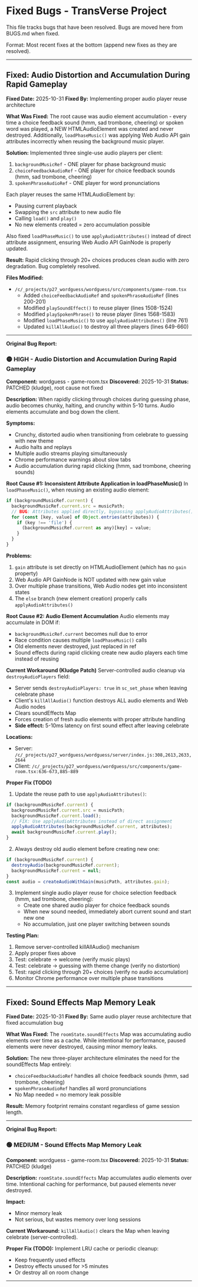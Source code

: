# Fixed Bugs - TransVerse Project

This file tracks bugs that have been resolved. Bugs are moved here from BUGS.md when fixed.

Format: Most recent fixes at the bottom (append new fixes as they are resolved).

---

## Fixed: Audio Distortion and Accumulation During Rapid Gameplay

**Fixed Date:** 2025-10-31
**Fixed By:** Implementing proper audio player reuse architecture

**What Was Fixed:**
The root cause was audio element accumulation - every time a choice feedback sound (hmm, sad trombone, cheering) or spoken word was played, a NEW HTMLAudioElement was created and never destroyed. Additionally, `loadPhaseMusic()` was applying Web Audio API gain attributes incorrectly when reusing the background music player.

**Solution:**
Implemented three single-use audio players per client:
1. `backgroundMusicRef` - ONE player for phase background music
2. `choiceFeedbackAudioRef` - ONE player for choice feedback sounds (hmm, sad trombone, cheering)
3. `spokenPhraseAudioRef` - ONE player for word pronunciations

Each player reuses the same HTMLAudioElement by:
- Pausing current playback
- Swapping the `src` attribute to new audio file
- Calling `load()` and `play()`
- No new elements created = zero accumulation possible

Also fixed `loadPhaseMusic()` to use `applyAudioAttributes()` instead of direct attribute assignment, ensuring Web Audio API GainNode is properly updated.

**Result:** Rapid clicking through 20+ choices produces clean audio with zero degradation. Bug completely resolved.

**Files Modified:**
- `/c/_projects/p27_wordguess/wordguess/src/components/game-room.tsx`
  - Added `choiceFeedbackAudioRef` and `spokenPhraseAudioRef` (lines 200-201)
  - Modified `playSoundEffect()` to reuse player (lines 1508-1524)
  - Modified `playSpokenPhrase()` to reuse player (lines 1568-1583)
  - Modified `loadPhaseMusic()` to use `applyAudioAttributes()` (line 761)
  - Updated `killAllAudio()` to destroy all three players (lines 649-660)

---

**Original Bug Report:**

### 🟡 HIGH - Audio Distortion and Accumulation During Rapid Gameplay
**Component:** wordguess - game-room.tsx
**Discovered:** 2025-10-31
**Status:** PATCHED (kludge), root cause not fixed

**Description:**
When rapidly clicking through choices during guessing phase, audio becomes chunky, halting, and crunchy within 5-10 turns. Audio elements accumulate and bog down the client.

**Symptoms:**
- Crunchy, distorted audio when transitioning from celebrate to guessing with new theme
- Audio halts and replays
- Multiple audio streams playing simultaneously
- Chrome performance warnings about slow tabs
- Audio accumulation during rapid clicking (hmm, sad trombone, cheering sounds)

**Root Cause #1: Inconsistent Attribute Application in loadPhaseMusic()**
In `loadPhaseMusic()`, when reusing an existing audio element:

```javascript
if (backgroundMusicRef.current) {
  backgroundMusicRef.current.src = musicPath;
  // BUG: Attributes applied directly, bypassing applyAudioAttributes()
  for (const [key, value] of Object.entries(attributes)) {
    if (key !== 'file') {
      (backgroundMusicRef.current as any)[key] = value;
    }
  }
}
```

**Problems:**
1. `gain` attribute is set directly on HTMLAudioElement (which has no `gain` property)
2. Web Audio API GainNode is NOT updated with new gain value
3. Over multiple phase transitions, Web Audio nodes get into inconsistent states
4. The `else` branch (new element creation) properly calls `applyAudioAttributes()`

**Root Cause #2: Audio Element Accumulation**
Audio elements may accumulate in DOM if:
- `backgroundMusicRef.current` becomes null due to error
- Race condition causes multiple `loadPhaseMusic()` calls
- Old elements never destroyed, just replaced in ref
- Sound effects during rapid clicking create new audio players each time instead of reusing

**Current Workaround (Kludge Patch)**
Server-controlled audio cleanup via `destroyAudioPlayers` field:
- Server sends `destroyAudioPlayers: true` in `sc_set_phase` when leaving celebrate phase
- Client's `killAllAudio()` function destroys ALL audio elements and Web Audio nodes
- Clears soundEffects Map
- Forces creation of fresh audio elements with proper attribute handling
- **Side effect:** 5-10ms latency on first sound effect after leaving celebrate

**Locations:**
- Server: `/c/_projects/p27_wordguess/wordguess/server/index.js:308,2613,2633,2644`
- Client: `/c/_projects/p27_wordguess/wordguess/src/components/game-room.tsx:636-673,885-889`

**Proper Fix (TODO)**
1. Update the reuse path to use `applyAudioAttributes()`:
```javascript
if (backgroundMusicRef.current) {
  backgroundMusicRef.current.src = musicPath;
  backgroundMusicRef.current.load();
  // FIX: Use applyAudioAttributes instead of direct assignment
  applyAudioAttributes(backgroundMusicRef.current, attributes);
  await backgroundMusicRef.current.play();
}
```

2. Always destroy old audio element before creating new one:
```javascript
if (backgroundMusicRef.current) {
  destroyAudio(backgroundMusicRef.current);
  backgroundMusicRef.current = null;
}
const audio = createAudioWithGain(musicPath, attributes.gain);
```

3. Implement single audio player reuse for choice selection feedback (hmm, sad trombone, cheering):
   - Create one shared audio player for choice feedback sounds
   - When new sound needed, immediately abort current sound and start new one
   - No accumulation, just one player switching between sounds

**Testing Plan:**
1. Remove server-controlled killAllAudio() mechanism
2. Apply proper fixes above
3. Test: celebrate → welcome (verify music plays)
4. Test: celebrate → guessing with theme change (verify no distortion)
5. Test: rapid clicking through 20+ choices (verify no audio accumulation)
6. Monitor Chrome performance over multiple phase transitions

---


## Fixed: Sound Effects Map Memory Leak

**Fixed Date:** 2025-10-31
**Fixed By:** Same audio player reuse architecture that fixed accumulation bug

**What Was Fixed:**
The `roomState.soundEffects` Map was accumulating audio elements over time as a cache. While intentional for performance, paused elements were never destroyed, causing minor memory leaks.

**Solution:**
The new three-player architecture eliminates the need for the soundEffects Map entirely:
- `choiceFeedbackAudioRef` handles all choice feedback sounds (hmm, sad trombone, cheering)
- `spokenPhraseAudioRef` handles all word pronunciations
- No Map needed = no memory leak possible

**Result:** Memory footprint remains constant regardless of game session length.

---

**Original Bug Report:**

### 🟢 MEDIUM - Sound Effects Map Memory Leak
**Component:** wordguess - game-room.tsx
**Discovered:** 2025-10-31
**Status:** PATCHED (kludge)

**Description:**
`roomState.soundEffects` Map accumulates audio elements over time. Intentional caching for performance, but paused elements never destroyed.

**Impact:**
- Minor memory leak
- Not serious, but wastes memory over long sessions

**Current Workaround:**
`killAllAudio()` clears the Map when leaving celebrate (server-controlled).

**Proper Fix (TODO):**
Implement LRU cache or periodic cleanup:
- Keep frequently used effects
- Destroy effects unused for >5 minutes
- Or destroy all on room change

---

